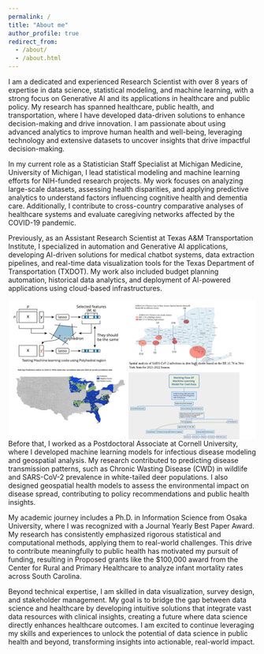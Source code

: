 ```yaml
---
permalink: /
title: "About me"
author_profile: true
redirect_from:
  - /about/
  - /about.html
---
```

I am a dedicated and experienced Research Scientist with over 8 years of expertise in data science, statistical modeling, and machine learning, with a strong focus on Generative AI and its applications in healthcare and public policy. My research has spanned healthcare, public health, and transportation, where I have developed data-driven solutions to enhance decision-making and drive innovation. I am passionate about using advanced analytics to improve human health and well-being, leveraging technology and extensive datasets to uncover insights that drive impactful decision-making.

In my current role as a Statistician Staff Specialist at Michigan Medicine, University of Michigan, I lead statistical modeling and machine learning efforts for NIH-funded research projects. My work focuses on analyzing large-scale datasets, assessing health disparities, and applying predictive analytics to understand factors influencing cognitive health and dementia care. Additionally, I contribute to cross-country comparative analyses of healthcare systems and evaluate caregiving networks affected by the COVID-19 pandemic.

Previously, as an Assistant Research Scientist at Texas A&M Transportation Institute, I specialized in automation and Generative AI applications, developing AI-driven solutions for medical chatbot systems, data extraction pipelines, and real-time data visualization tools for the Texas Department of Transportation (TXDOT). My work also included budget planning automation, historical data analytics, and deployment of AI-powered applications using cloud-based infrastructures.


<img src="\images\sohel_w.png"
     alt="Markdown Monster icon"
     style="float: left; margin-right: 10px;" />
Before that, I worked as a Postdoctoral Associate at Cornell University, where I developed machine learning models for infectious disease modeling and geospatial analysis. My research contributed to predicting disease transmission patterns, such as Chronic Wasting Disease (CWD) in wildlife and SARS-CoV-2 prevalence in white-tailed deer populations. I also designed geospatial health models to assess the environmental impact on disease spread, contributing to policy recommendations and public health insights.

My academic journey includes a Ph.D. in Information Science from Osaka University, where I was recognized with a Journal Yearly Best Paper Award. My research has consistently emphasized rigorous statistical and computational methods, applying them to real-world challenges. This drive to contribute meaningfully to public health has motivated my pursuit of funding, resulting in Proposed grants like the $100,000 award from the Center for Rural and Primary Healthcare to analyze infant mortality rates across South Carolina.

Beyond technical expertise, I am skilled in data visualization, survey design, and stakeholder management. My goal is to bridge the gap between data science and healthcare by developing intuitive solutions that integrate vast data resources with clinical insights, creating a future where data science directly enhances healthcare outcomes. I am excited to continue leveraging my skills and experiences to unlock the potential of data science in public health and beyond, transforming insights into actionable, real-world impact.
